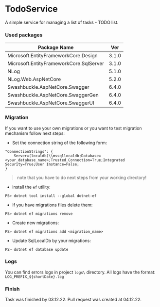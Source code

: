# TodoService

A simple service for managing a list of tasks - TODO list.

### Used packages
| Package Name                               |  Ver  |
|--------------------------------------------|-------|
| Microsoft.EntityFrameworkCore.Design       | 3.1.0 |
| Microsoft.EntityFrameworkCore.SqlServer    | 3.1.0 |
| NLog                                       | 5.1.0 |
| NLog.Web.AspNetCore                        | 5.2.0 |
| Swashbuckle.AspNetCore.Swagger             | 6.4.0 |
| Swashbuckle.AspNetCore.SwaggerGen          | 6.4.0 |
| Swashbuckle.AspNetCore.SwaggerUI           | 6.4.0 |

### Migration
If you want to use your own migrations or you want
to test migration mechanism follow next steps:

* Set the connection string of the following form:

```
"ConnectionStrings": {
    Server=(localdb)\\mssqllocaldb;Database=<your_database_name>;Trusted_Connection=True;Integrated Security=True;User Instance=False;
}
```

> note that you have to do next steps from your working directory!

* install the ```ef``` utility:

```PS> dotnet tool install --global dotnet-ef```

* If you have migrations files delete them:

```PS> dotnet ef migrations remove```

* Create new migrations:

```PS> dotnet ef migrations add <migration_name>```

* Update SqlLocalDb by your migrations:

```PS> dotnet ef database update```

### Logs
You can find errors logs in project ```logs\``` directory.
All logs have the format: ```LOG_PREFIX_${shortDate}.log```

### Finish
Task was finished by 03.12.22. Pull request was created at 04.12.22. 